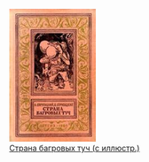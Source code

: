 ![](Страна%20багровых%20туч%20(c%20иллюстр.).jpg)  
[Страна багровых туч (c иллюстр.)](Страна%20багровых%20туч%20(c%20иллюстр.).txt)

